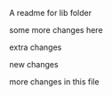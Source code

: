 A readme for lib folder

some more changes here

extra changes

new changes


more changes in this file
